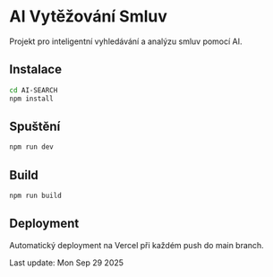 # AI Vytěžování Smluv

Projekt pro inteligentní vyhledávání a analýzu smluv pomocí AI.

## Instalace

```bash
cd AI-SEARCH
npm install
```

## Spuštění

```bash
npm run dev
```

## Build

```bash
npm run build
```

## Deployment
Automatický deployment na Vercel při každém push do main branch.

Last update: Mon Sep 29 2025